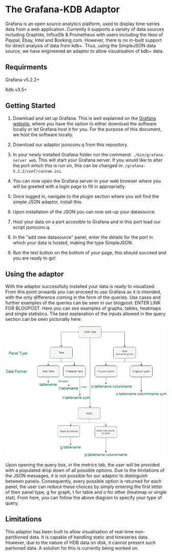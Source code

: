 # The Grafana-KDB Adaptor
Grafana is an open source analytics platform, used to display time-series data from a web application. Currently it supports a variety of data sources including Graphite, InfluxDb & Prometheus with users including the likes of Paypal, Ebay, Intel and Booking.com.  However, there is no in-built support for direct analysis of data from kdb+. Thus, using the SimpleJSON data source, we have engineered an adaptor to allow visualisation of kdb+ data.

## Requirments
Grafana v5.2.2+

Kdb v3.5+

## Getting Started

1. Download and set up Grafana. This is well explained on the [Grafana website](https://grafana.com/get), where you have the option to either download the software locally or let Grafana host it for you. For the purpose of this document, we host the software locally.

2. Download our adaptor jsonconv.q from this repository.

3. In your newly installed Grafana folder run the command:
    ```./bin/grafana-server web```.
This will start your Grafana server. If you would like to alter the port which this is run on, this can be changed in:
    ```/grafana-5.2.2/conf/custom.ini```.

4. You can now open the Grafana server in your web browser where you will be greeted with a login page to fill in appropriatly.

5. Once logged in, navigate to the plugin section where you will find the simple JSON adaptor, install this.

6. Upon installation of the JSON you can now set-up your datasource. 

7. Host your data on a port accesible to Grafana and in this port load our script jsonconv.q.

8. In the "add new datasource" panel, enter the details for the port in which your data is hosted, making the type SimpleJSON.

9. Run the test button on the bottom of your page, this should succeed and you are ready to go!

## Using the adaptor

With the adaptor successfully installed your data is ready to visualized. From this point onwards you can proceed to use Grafana as it is intended, with the only difference coming in the form of the queries. Use cases and further examples of the queries can be seen in our blogpost: ENTER LINK FOR BLOGPOST. Here you can see examples of graphs, tables, heatmaps and single statistics. 
The best explanation of the inputs allowed in the query section can be seen pictorially here:

![InputFormat](https://github.com/AquaQAnalytics/grafana-kdb/blob/Json/DropDownOptions.png?raw=true)

Upon opening the query box, in the metrics tab, the user will be provided with a populated drop down of all possible options. Due to the limitations of the JSON messages, it is not possible for our adaptor to distinguish between panels. Consequently, every possible option is returned for each panel, the user can reduce these choices by simply entering the first letter of their panel type, g for graph, t for table and o for other (heatmap or single stat). From here, you can follow the above diagram to specify your type of query. 

## Limitations
This adaptor has been built to allow visualisation of real-time non-partitioned data. It is capable of handling static and timeseries data. However, due to the nature of HDB data on disk, it cannot present such partioned data. A solution for this is currently being worked on.
